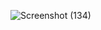 ![Screenshot (134)](https://github.com/ashwindibu/admin-user-loginsystem/assets/92941960/6ed52f84-b2b4-4e4f-9a46-3b92d26b9cb8)

